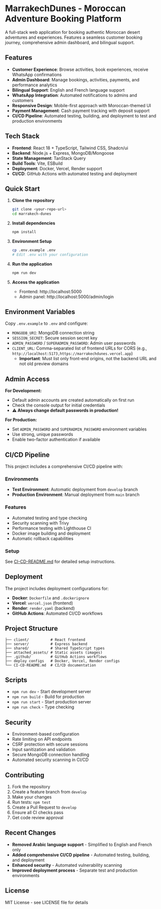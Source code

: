 # MarrakechDunes - Moroccan Adventure Booking Platform

A full-stack web application for booking authentic Moroccan desert adventures and experiences. Features a seamless customer booking journey, comprehensive admin dashboard, and bilingual support.

## Features

- **Customer Experience**: Browse activities, book experiences, receive WhatsApp confirmations
- **Admin Dashboard**: Manage bookings, activities, payments, and performance analytics
- **Bilingual Support**: English and French language support
- **WhatsApp Integration**: Automated notifications to admins and customers
- **Responsive Design**: Mobile-first approach with Moroccan-themed UI
- **Payment Management**: Cash payment tracking with deposit support
- **CI/CD Pipeline**: Automated testing, building, and deployment to test and production environments

## Tech Stack

- **Frontend**: React 18 + TypeScript, Tailwind CSS, Shadcn/ui
- **Backend**: Node.js + Express, MongoDB/Mongoose
- **State Management**: TanStack Query
- **Build Tools**: Vite, ESBuild
- **Deployment**: Docker, Vercel, Render support
- **CI/CD**: GitHub Actions with automated testing and deployment

## Quick Start

1. **Clone the repository**
   ```bash
   git clone <your-repo-url>
   cd marrakech-dunes
   ```

2. **Install dependencies**
   ```bash
   npm install
   ```

3. **Environment Setup**
   ```bash
   cp .env.example .env
   # Edit .env with your configuration
   ```

4. **Run the application**
   ```bash
   npm run dev
   ```

5. **Access the application**
   - Frontend: http://localhost:5000
   - Admin panel: http://localhost:5000/admin/login

## Environment Variables

Copy `.env.example` to `.env` and configure:

- `MONGODB_URI`: MongoDB connection string
- `SESSION_SECRET`: Secure session secret key
- `ADMIN_PASSWORD` / `SUPERADMIN_PASSWORD`: Admin user passwords
- `CLIENT_URL`: Comma-separated list of frontend URLs for CORS (e.g., `http://localhost:5173,https://marrakechdunes.vercel.app`)
  - **Important**: Must list only front-end origins, not the backend URL and not old preview domains

## Admin Access

**For Development:**
- Default admin accounts are created automatically on first run
- Check the console output for initial credentials
- **⚠️ Always change default passwords in production!**

**For Production:**
- Set `ADMIN_PASSWORD` and `SUPERADMIN_PASSWORD` environment variables
- Use strong, unique passwords
- Enable two-factor authentication if available

## CI/CD Pipeline

This project includes a comprehensive CI/CD pipeline with:

### Environments
- **Test Environment**: Automatic deployment from `develop` branch
- **Production Environment**: Manual deployment from `main` branch

### Features
- Automated testing and type checking
- Security scanning with Trivy
- Performance testing with Lighthouse CI
- Docker image building and deployment
- Automatic rollback capabilities

### Setup
See [CI-CD-README.md](./CI-CD-README.md) for detailed setup instructions.

## Deployment

The project includes deployment configurations for:
- **Docker**: `Dockerfile` and `.dockerignore`
- **Vercel**: `vercel.json` (frontend)
- **Render**: `render.yaml` (backend)
- **GitHub Actions**: Automated CI/CD workflows

## Project Structure

```
├── client/          # React frontend
├── server/          # Express backend
├── shared/          # Shared TypeScript types
├── attached_assets/ # Static assets (images)
├── .github/         # GitHub Actions workflows
├── deploy configs   # Docker, Vercel, Render configs
└── CI-CD-README.md  # CI/CD documentation
```

## Scripts

- `npm run dev` - Start development server
- `npm run build` - Build for production
- `npm run start` - Start production server
- `npm run check` - Type checking

## Security

- Environment-based configuration
- Rate limiting on API endpoints
- CSRF protection with secure sessions
- Input sanitization and validation
- Secure MongoDB connection handling
- Automated security scanning in CI/CD

## Contributing

1. Fork the repository
2. Create a feature branch from `develop`
3. Make your changes
4. Run tests: `npm test`
5. Create a Pull Request to `develop`
6. Ensure all CI checks pass
7. Get code review approval

## Recent Changes

- **Removed Arabic language support** - Simplified to English and French only
- **Added comprehensive CI/CD pipeline** - Automated testing, building, and deployment
- **Enhanced security** - Automated vulnerability scanning
- **Improved deployment process** - Separate test and production environments

## License

MIT License - see LICENSE file for details